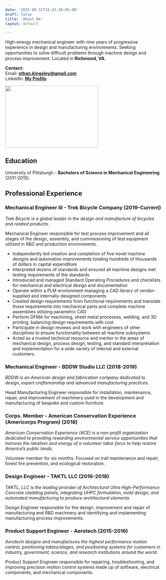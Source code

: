 ```yaml
---
date: '2025-08-31T15:43:38-05:00'
draft: false
title: 'About Me'
layout: default

---
```


High-energy mechanical engineer with nine years of progressive experience in design and
manufacturing environments. Seeking opportunities to solve diﬃcult problems through
machine design and process improvement. Located in **Richmond, VA**. 

**Contact:**  
Email: **ethan.kingsley@gmail.com**  
LinkedIn: **[My Profile](https://www.linkedin.com/in/ethan-kingsley-8ab115a5)**

<img src="LinkedIn-Photo.jpg" width = "300" height = "200">

## Education

University of Pittsburgh - **Bachelors of Science in Mechanical Engineering** (2011-2015)

## Professional Experience

### Mechanical Engineer III - Trek Bicycle Company (2019-Current)

*Trek Bicycle is a global leader in the design and manufacture of bicycles and related products.*

Mechanical Engineer responsible for test process improvement and all stages of the design,
assembly, and commissioning of test equipment utilized in R&D and production environments.

* Independently led creation and completion of five novel machine designs and automation
improvements totaling hundreds of thousands of dollars in capital expenditure
* Interpreted dozens of standards and ensured all machine designs met testing requirements
of the standards
* Introduced and managed Standard Operating Procedures and checklists for mechanical and
electrical design and documentation
* Operate within a PLM environment managing a CAD library of vendor-supplied and
internally-designed components
* Created design requirements from functional requirements and translate those requirements
into mechanical parts and complete machine assemblies utilizing parametric CAD
* Perform DFMA for machining, sheet metal processes, welding, and 3D printing, balancing
design requirements with cost
* Participate in design reviews and work with engineers of other disciplines to ensure
functionality between all machine subsystems
* Acted as a trusted technical resource and mentor in the areas of mechanical design, process
design, testing, and standard interpretation and implementation for a wide variety of internal
and external customers.

### Mechanical Engineer - BDDW Studio LLC (2018-2019)

*BDDW is an American design and fabrication company dedicated to design, expert
craftsmanship and advanced manufacturing practices.*

Head Manufacturing Engineer responsible for installation, maintenance, repair, and
improvement of machinery used in the development and manufacturing of bespoke and
custom furniture.

### Corps. Member - American Conservation Experience (Americorps Program) (2018)

*American Conservation Experience (ACE) is a non-profit organization dedicated to providing
rewarding environmental service opportunities that harness the idealism and energy of a
volunteer labor force to help restore America’s public lands.*

Volunteer member for six months. Focused on trail maintenance and repair, forest fire
prevention, and ecological restoration.

### Design Engineer - TAKTL LLC (2016-2018)

*TAKTL, LLC is the leading provider of Architectural Ultra High-Performance Concrete cladding
panels, integrating UHPC formulation, mold design, and automated manufacturing to produce
architectural elements.*

Design Engineer responsible for the design, improvement and repair of manufacturing and R&D
machinery and identifying and implementing manufacturing process improvements.

### Product Support Engineer - Aerotech (2015-2016)

*Aerotech designs and manufactures the highest performance motion control, positioning
tables/stages, and positioning systems for customers in industry, government, science, and
research institutions around the world.*

Product Support Engineer responsible for repairing, troubleshooting, and improving precision
motion control systems made up of software, electrical components, and mechanical
components.


